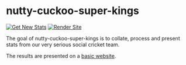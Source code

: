 
# nutty-cuckoo-super-kings

<!-- badges: start -->
[![Get New Stats](https://github.com/jimmyday12/nutty-cuckoo-super-kings/workflows/fetch-new-stats/badge.svg)](https://github.com/jimmyday12/nutty-cuckoo-super-kings/actions)
[![Render Site](https://github.com/jimmyday12/nutty-cuckoo-super-kings/workflows/render-site/badge.svg)](https://github.com/jimmyday12/nutty-cuckoo-super-kings/actions)
<!-- badges: end -->

The goal of nutty-cuckoo-super-kings is to collate, process and present stats from our very serious social cricket team. 

The results are presented on a [basic website](https://jimmyday12.github.io/nutty-cuckoo-super-kings/). 

